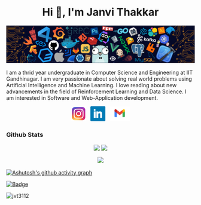 <h1 align="center">Hi 👋, I'm Janvi Thakkar</h1>

<img src="https://github.com/jvt3112/jvt3112/blob/main/myImage.png">

I am a thrid year undergraduate in Computer Science and Engineering at IIT Gandhinagar. I am very passionate about solving real world problems using Artificial Intelligence and Machine Learning. I love reading about new advancements in the field of Reinforcement Learning and Data Science.
I am interested in Software and Web-Application development.


<p align="center">
<a href="https://www.instagram.com/mysteryangel.art/"><img height="40" src="icons/insta.png"></a>&nbsp;&nbsp;
<a href="https://www.linkedin.com/in/janvi-thakkar-9b6004170/"><img height="40" src="icons/linkedin.png"></a>&nbsp;&nbsp;
<a href="mailto:janvi.thakkar@iitgn.ac.in"><img height="40" src="icons/gmail.png"></a>
</p>


### Github Stats
<p align="center">

  <img width="48%" src="https://github-readme-stats.vercel.app/api?username=jvt3112&show_icons=true&theme=tokyonight" />
  <img width="48%" src="https://github-readme-streak-stats.herokuapp.com/?user=jvt3112&theme=tokyonight" />
</p>

<p align="center">
<img width="48%" src="https://github-readme-stats.vercel.app/api/top-langs/?username=jvt3112&theme=tokyonight&exclude_repo=Digital,Python-Based-Automated-Verilog-Code-Generator-For-Arithmetic-Unit&show_icons=true&hide_border=true&layout=compact&langs_count=8"/> 
</p>

[![Ashutosh's github activity graph](https://activity-graph.herokuapp.com/graph?username=jvt3112&theme=react-dark)](https://github.com/ashutosh00710/github-readme-activity-graph)

[![Badge](https://cp-logo.vercel.app/codechef/jvt3112)](https://www.codechef.com/users/jvt3112)

<p align="left"> <img src="https://komarev.com/ghpvc/?username=jvt3112&label=Profile%20views&color=0e75b6&style=flat" alt="jvt3112" /> </p>